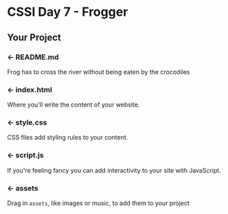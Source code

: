 CSSI Day 7 - Frogger
=================

Your Project
------------
### ← README.md

Frog has to cross the river without being eaten by the crocodiles

### ← index.html

Where you'll write the content of your website. 

### ← style.css

CSS files add styling rules to your content.

### ← script.js

If you're feeling fancy you can add interactivity to your site with JavaScript.

### ← assets

Drag in `assets`, like images or music, to add them to your project